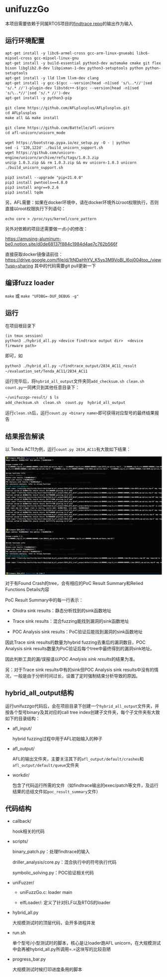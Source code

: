 # unifuzzGo

本项目需要依赖于同属RTOS项目的[findtrace repo](https://github.com/m4yfly/findtrace)的输出作为输入

## 运行环境配置

```
apt-get install -y libc6-armel-cross gcc-arm-linux-gnueabi libc6-mipsel-cross gcc-mipsel-linux-gnu
apt-get install -y build-essential python3-dev automake cmake git flex bison libglib2.0-dev libpixman-1-dev python3-setuptools python python-setuptools
apt-get install -y lld llvm llvm-dev clang
apt-get install -y gcc-$(gcc --version|head -n1|sed 's/\..*//'|sed 's/.* //')-plugin-dev libstdc++-$(gcc --version|head -n1|sed 's/\..*//'|sed 's/.* //')-dev
apt-get install -y python3-pip 

git clone https://github.com/AFLplusplus/AFLplusplus.git
cd AFLplusplus
make all && make install

git clone https://github.com/Battelle/afl-unicorn
cd afl-unicorn/unicorn_mode

wget https://bootstrap.pypa.io/ez_setup.py -O - | python
sed -i '120,122d' ./build_unicorn_support.sh
wget https://github.com/unicorn-engine/unicorn/archive/refs/tags/1.0.3.zip
unzip 1.0.3.zip && rm 1.0.3.zip && mv unicorn-1.0.3 unicorn
./build_unicorn_support.sh

pip3 install --upgrade "pip<21.0.0"
pip3 install pwntools==4.8.0
pip3 install angr==9.2.6
pip3 install tqdm
```

另，AFL需要：如果在docker环境中，请在docker环境外以root权限执行，否则直接以root权限执行下列语句：

`echo core > /proc/sys/kernel/core_pattern`

另外对依赖的项目还需要做一点小的修改：

https://amusing-aluminum-be0.notion.site/d0de68137f884c1984d4ae7c762b566f

直接获取docker镜像请前往：https://drive.google.com/file/d/1tNDaHhYV_K5ys3M9VoBI_l6oj004too_/view?usp=sharing 其中的代码需要git pull更新一下

## 编译fuzz loader

`make` 或 `make "UFDBG=-DUF_DEBUG -g"`

## 运行

在项目根目录下

```
(in tmux session)
python3 ./hybrid_all.py <device findtrace output dir>  <device firmware path>
```

即可，如

`python3 ./hybrid_all.py ~/findtrace_output/2834_AC11_result  ~/evaluation_set/Tenda_AC11/2834_AC11`

运行完毕后，将`hybrid_all_output`文件夹同`add_checksum.sh clean.sh count.py`一同拷贝到其他任意目录下：

```bash
~/unifuzzgo-result/ $ ls
add_checksum.sh  clean.sh  count.py  hybrid_all_output
```

运行`clean.sh`后，运行`count.py <binary name>`即可获得对应型号的最终结果报告

## 结果报告解读

以 Tenda AC11为例，运行`count.py 2834_AC11`有大致如下结果：

![](./pics/countpy_result.png)

对于有Found Crash的tree，会有相应的PoC Result Summary和Relied Functions Details内容

PoC Result Summary中的每一行表示：

- Ghidra sink results：静态分析找到的sink函数地址

- Trace sink results：混合fuzzing能找到漏洞的sink函数地址

- POC Analysis sink results：PoC验证后能找到漏洞的sink函数地址

因此Trace sink results的数量为hybrid fuzzing去重后的漏洞数目，POC Analysis sink results数量为PoC验证后每个tree中最终得到的漏洞sink地址。

因此判断工具的漏/误报请以*POC Analysis sink results*的结果为准。

另：对于Trace sink results中有的sink但POC Analysis sink results中没有的情况，一般是由于分析时间过长，设置了定时强制结束分析导致的原因。

## hybrid_all_output结构

运行unifuzzgo代码后，会在项目目录下创建一个`hybrid_all_output`文件夹，并按各个型号binary及其对应的call tree index创建子文件夹，每个子文件夹有大致如下的目录结构：

- afl_input/

  hybrid fuzzing过程中用于AFL初始输入的种子

- afl_output/

  AFL的输出文件夹，主要关注其下的`afl_output/default/crashes`和`afl_output/default/queue`文件夹

- workdir/

  包含了代码运行所需的文件（如findtrace输出的exec/patch等文件，及运行结果的总结文件如`poc_result_summary`文件）


## 代码结构

- callback/

  hook相关的代码

- scripts/

  binary_patch.py：处理findtrace的输入
  
  driller_analysis/core.py：混合执行中的符号执行代码
  
  symbolic_solving.py：POC验证相关代码

- uniFuzzer/

  - uniFuzzGo.c: loader main
  
  - elfLoader/: 定义了针对ELF以及RTOS的loader
  
- hybrid_all.py

  大规模测试时的顶层代码，会开多进程并发

- run.sh

  单个型号/小型测试时的脚本，核心是让loader跑AFL unicorn，在大规模测试中会再被hybrid_all.py所调用=.=这块写的比较丑陋

- progress_bar.py

  大规模测试时候打印进度条用的脚本
